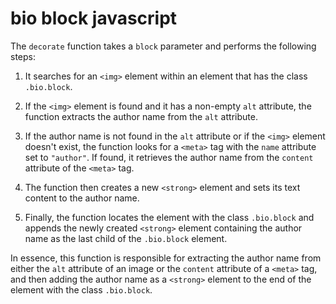# bio block javascript

The `decorate` function takes a `block` parameter and performs the following steps:

1. It searches for an `<img>` element within an element that has the class `.bio.block`.

2. If the `<img>` element is found and it has a non-empty `alt` attribute, the function extracts the author name from the `alt` attribute.

3. If the author name is not found in the `alt` attribute or if the `<img>` element doesn't exist, the function looks for a `<meta>` tag with the `name` attribute set to `"author"`. If found, it retrieves the author name from the `content` attribute of the `<meta>` tag.

4. The function then creates a new `<strong>` element and sets its text content to the author name.

5. Finally, the function locates the element with the class `.bio.block` and appends the newly created `<strong>` element containing the author name as the last child of the `.bio.block` element.

In essence, this function is responsible for extracting the author name from either the `alt` attribute of an image or the `content` attribute of a `<meta>` tag, and then adding the author name as a `<strong>` element to the end of the element with the class `.bio.block`.
